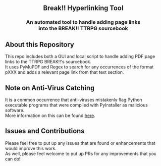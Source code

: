 <h2 align='center'>Break!! Hyperlinking Tool</h2>
<h3 align='center'>An automated tool to handle adding page links<br> into the BREAK!! TTRPG sourcebook</h3>

<a name="about"></a>
## About this Repository
This repo includes both a GUI and local script to handle adding PDF page links to the TTRPG BREAK!!'s sourcebook.
<br>It uses PyMuPDF and Regex to search for any occurrences of the format pXXX and adds a relevant page link from that text section.

## Note on Anti-Virus Catching
It is a common occurrence that anti-viruses mistakenly flag Python executable programs that were compiled with PyInstaller as malicious software.<br> More information on this can be found <a href="https://github.com/hankhank10/false-positive-malware-reporting">here</a>.

## Issues and Contributions
Please feel free to put up any issues that are found or enhancements that would improve this work. <br>As well, please feel welcome to put up PRs for any improvements that you can do!
